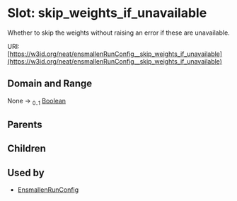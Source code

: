 
# Slot: skip_weights_if_unavailable


Whether to skip the weights without raising an error if these are unavailable.

URI: [https://w3id.org/neat/ensmallenRunConfig__skip_weights_if_unavailable](https://w3id.org/neat/ensmallenRunConfig__skip_weights_if_unavailable)


## Domain and Range

None &#8594;  <sub>0..1</sub> [Boolean](types/Boolean.md)

## Parents


## Children


## Used by

 * [EnsmallenRunConfig](EnsmallenRunConfig.md)
